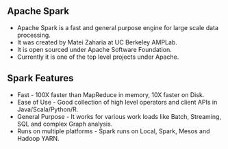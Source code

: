 ## Apache Spark
* Apache Spark is a fast and general purpose engine for large scale data processing.
* It was created by Matei Zaharia at UC Berkeley AMPLab.
* It is open sourced under Apache Software Foundation.
* Currently it is one of the top level projects under Apache.

## Spark Features
* Fast - 100X faster than MapReduce in memory, 10X faster on Disk.
* Ease of Use - Good collection of high level operators and client APIs in Java/Scala/Python/R.
* General Purpose - It works for various work loads like Batch, Streaming, SQL and complex Graph analysis.
* Runs on multiple platforms - Spark runs on Local, Spark, Mesos and Hadoop YARN.
